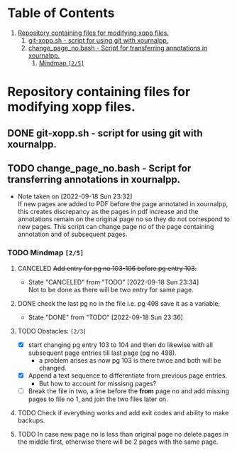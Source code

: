 

# Table of Contents

1.  [Repository containing files for modifying xopp files.](#orgdfa9662)
    1.  [git-xopp.sh - script for using git with xournalpp.](#org86affb0)
    2.  [change_page_no.bash - Script for transferring annotations in xournalpp.](#org0889d1d)
        1.  [Mindmap <code>[2/5]</code>](#org76b2a1a)



<a id="orgdfa9662"></a>

# Repository containing files for modifying xopp files.


<a id="org86affb0"></a>

## DONE git-xopp.sh - script for using git with xournalpp.


<a id="org0889d1d"></a>

## TODO change_page_no.bash - Script for transferring annotations in xournalpp.

-   Note taken on <span class="timestamp-wrapper"><span class="timestamp">[2022-09-18 Sun 23:32] </span></span>   
    If new pages are added to PDF before the page annotated in xournalpp, this creates discrepancy as the pages in pdf increase and the annotations remain on the original page no so they do not correspond to new pages. This script can change page no of the page containing annotation and of subsequent pages.


<a id="org76b2a1a"></a>

### TODO Mindmap <code>[2/5]</code>

1.  CANCELED <del>Add entry for pg no 103-106 before pg entry 103.</del>

    -   State "CANCELED"       from "TODO"       <span class="timestamp-wrapper"><span class="timestamp">[2022-09-18 Sun 23:34] </span></span>   
        Not to be done as there will be two entry for same page.

2.  DONE check the last pg no in the file i.e. pg 498 save it as a variable;

    -   State "DONE"       from "TODO"   <span class="timestamp-wrapper"><span class="timestamp">[2022-09-18 Sun 23:36]</span></span>

3.  TODO Obstacles: <code>[2/3]</code>

    -   [X] start changing pg entry 103 to 104 and then do likewise with all subsequent page entries till last page (pg no 498).
        -   a problem arises as now pg 103 is there twice and both will be changed.
    -   [X] Append a text sequence to differentiate from previous page entries.
        -   But how to account for missisng pages?
    -   [ ] Break the file in two, a line before the **from** page no and add missing pages to file no 1, and join the two files later on.

4.  TODO Check if everything works and add exit codes and ability to make backups.

5.  TODO In case new page no is less than original page no delete pages in the middle first, otherwise there will be 2 pages with the same page.

